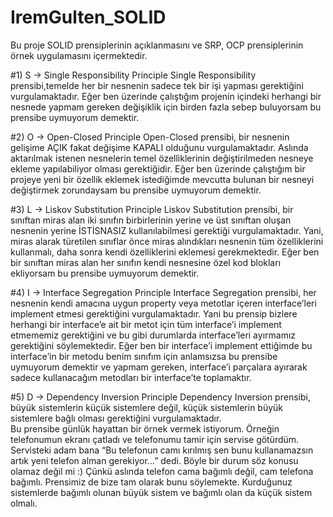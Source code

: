 # IremGulten_SOLID
Bu proje SOLID prensiplerinin açıklanmasını ve SRP, OCP prensiplerinin örnek uygulamasını içermektedir.<br>

#1) S -> Single Responsibility Principle
Single Responsibility prensibi,temelde her bir nesnenin sadece tek bir işi yapması gerektiğini vurgulamaktadır. Eğer ben üzerinde çalıştığım projenin içindeki herhangi bir nesnede yapmam gereken değişiklik için birden fazla sebep buluyorsam bu prensibe uymuyorum demektir.

#2) O -> Open-Closed Principle
Open-Closed prensibi, bir nesnenin gelişime AÇIK fakat değişime KAPALI olduğunu vurgulamaktadır. Aslında aktarılmak istenen nesnelerin temel özelliklerinin değiştirilmeden nesneye ekleme yapılabiliyor olması gerektiğidir. Eğer ben üzerinde çalıştığım bir projeye yeni bir özellik eklemek istediğimde mevcutta bulunan bir nesneyi değiştirmek zorundaysam bu prensibe uymuyorum demektir. 

#3) L -> Liskov Substitution Principle
Liskov Substitution prensibi, bir sınıftan miras alan iki sınıfın birbirlerinin yerine ve üst sınıftan oluşan nesnenin yerine İSTİSNASIZ kullanılabilmesi gerektiği vurgulamaktadır. Yani, miras alarak türetilen sınıflar önce miras alındıkları nesnenin tüm özelliklerini kullanmalı, daha sonra kendi özelliklerini eklemesi gerekmektedir. Eğer ben bir sınıftan miras alan her sınıfın kendi nesnesine özel kod blokları ekliyorsam bu prensibe uymuyorum demektir.

#4) I -> Interface Segregation Principle
Interface Segregation prensibi, her nesnenin kendi amacına uygun property veya metotlar içeren interface’leri implement etmesi gerektiğini vurgulamaktadır. Yani bu prensip bizlere herhangi bir interface’e ait bir metot için tüm interface’i implement etmememiz gerektiğini ve bu gibi durumlarda interface’leri ayırmamız gerektiğini söylemektedir. Eğer ben bir interface’i implement ettiğimde bu interface’in bir metodu benim sınıfım için anlamsızsa bu prensibe uymuyorum demektir ve yapmam gereken, interface’i parçalara ayırarak sadece kullanacağım metodları bir interface’te toplamaktır.

#5) D -> Dependency Inversion Principle
Dependency Inversion prensibi, büyük sistemlerin küçük sistemlere değil, küçük sistemlerin büyük sistemlere bağlı olması gerektiğini vurgulamaktadır. <br>Bu prensibe günlük hayattan bir örnek vermek istiyorum. Örneğin telefonumun ekranı çatladı ve telefonumu tamir için servise götürdüm. Servisteki adam bana “Bu telefonun camı kırılmış sen bunu kullanamazsın artık yeni telefon alman gerekiyor…” dedi. Böyle bir durum söz konusu olamaz değil mi :) Çünkü aslında telefon cama bağımlı değil, cam telefona bağımlı. Prensimiz de bize tam olarak bunu söylemekte. Kurduğunuz sistemlerde bağımlı olunan büyük sistem ve bağımlı olan da küçük sistem olmalı.
